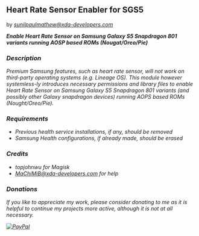 ## Heart Rate Sensor Enabler for SGS5

by <i>sunilpaulmathew@xda-developers.com<i>

<b>Enable Heart Rate Sensor on Samsung Galaxy S5 Snapdragon 801 variants running AOSP based ROMs (Nougat/Oreo/Pie)</b>

### Description

Premium Samsung features, such as heart rate sensor, will not work on third-party operating systems (e.g. Lineage OS). This module however systemless-ly introduces necessary permissions and library files to enable Heart Rate Sensor on Samsung Galaxy S5 Snapdragon 801 variants (and possibly other Galaxy snapdragon devices) running AOPS based ROMs (Nought/Oreo/Pie).

### Requirements

* Previous health service installations, if any, should be removed
* Samsung Health configurations, if already made, should be erased

### Credits

* topjohnwu for Magisk
* MaChiMiB@xda-developers.com for help

### Donations

If you like to appreciate my work, please consider donating to me as it is helpful to continue my projects more active, although it is not at all necessary.

[![PayPal](https://www.paypalobjects.com/webstatic/mktg/Logo/pp-logo-200px.png)](https://www.paypal.me/sunilpaulmathew)
